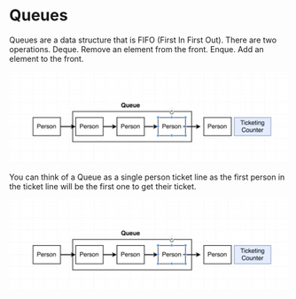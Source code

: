 # Queues

Queues are a data structure that is FIFO (First In First Out). There are two operations.
Deque. Remove an element from the front. Enque. Add an element to the front.

![Fifo](./queueImages/ticketLine.png)

You can think of a Queue as a single person ticket line as the first person in the ticket line will be the first one to get their ticket.

![Ticket Line](./queueImages/ticketLine.png)
